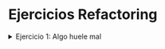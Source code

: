 # Ejercicios Refactoring

<details>
<summary>Ejercicio 1: Algo huele mal</summary>

### 1.1 Protocolo de Cliente
  ```java
  /** 
  * Retorna el límite de crédito del cliente
  */
  public double lmtCrdt() {...
  
  /** 
  * Retorna el monto facturado al cliente desde la fecha f1 a la fecha f2
  */
  protected double mtFcE(LocalDate f1, LocalDate f2) {...
  
  /** 
  * Retorna el monto cobrado al cliente desde la fecha f1 a la fecha f2
  */
  private double mtCbE(LocalDate f1, LocalDate f2) {...

  ```

  En base al código propuesto, identifico los siguientes **Bad Smells**:
  * **Nombres poco explicativo:** los metodos presentados cuentan con nombres poco descriptivos.
    Su solución es aplicar `Rename Method`, logrando nombres más claros.
    ```java
    public double getLimiteCredito(){...}
    protected double getMontoFacturadoEntre(LocalDate f1, LocalDate f2){...}
    private double getMontoCobradoEntre(LocalDate f1, LocalDate f2){...}
    ```
  * **Parámetros poco explicativos:** los nombres de los parámetros son poco explicativos, no definen el propósito. Su solución es **renombrarlos**, así dandole un mejor nombre:
    ```java
    protected double getMontoFacturadoEntre(LocalDate fechaInicio, LocalDate fechaFin){...}
    private double getMontoCobradoEntre(LocalDate fechaInicio, LocalDate fechaFin){...}
    ```
___

</details>

